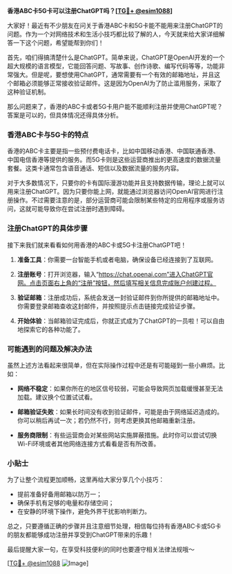 **香港ABC卡5G卡可以注册ChatGPT吗？[[TG💪+ @esim1088](https://t.me/s/esim1088)]**

大家好！最近有不少朋友在问关于香港ABC卡和5G卡能不能用来注册ChatGPT的问题。作为一个对网络技术和生活小技巧都比较了解的人，今天就来给大家详细解答一下这个问题，希望能帮到你们！

首先，咱们得搞清楚什么是ChatGPT。简单来说，ChatGPT是OpenAI开发的一个超大规模的语言模型，它能回答问题、写故事、创作诗歌、编写代码等等，功能非常强大。但是呢，要想使用ChatGPT，通常需要有一个有效的邮箱地址，并且这个邮箱必须能够正常接收验证邮件。这是因为OpenAI为了防止滥用服务，采取了这种验证机制。

那么问题来了，香港的ABC卡或者5G卡用户能不能顺利注册并使用ChatGPT呢？答案是可以的，但具体情况还得具体分析。

### 香港ABC卡与5G卡的特点

香港的ABC卡主要是指一些预付费电话卡，比如中国移动香港、中国联通香港、中国电信香港等提供的服务。而5G卡则是这些运营商推出的更高速度的数据流量套餐。这类卡通常包含语音通话、短信以及数据流量的服务内容。

对于大多数情况下，只要你的卡有国际漫游功能并且支持数据传输，理论上就可以用来注册ChatGPT。因为只要你能上网，就能通过浏览器访问OpenAI官网进行注册操作。不过需要注意的是，部分运营商可能会限制某些特定的应用程序或服务访问，这就可能导致你在尝试注册时遇到障碍。

### 注册ChatGPT的具体步骤

接下来我们就来看看如何用香港的ABC卡或5G卡注册ChatGPT吧！

1. **准备工具**：你需要一台智能手机或者电脑，确保设备已经连接到了互联网。
   
2. **注册账号**：打开浏览器，输入“https://chat.openai.com”进入ChatGPT官网。点击页面右上角的“注册”按钮，然后填写相关信息完成账户创建过程。

3. **验证邮箱**：注册成功后，系统会发送一封验证邮件到你所提供的邮箱地址中。你需要登录邮箱查收这封邮件，并按照提示点击链接完成验证步骤。

4. **开始体验**：当邮箱验证完成后，你就正式成为了ChatGPT的一员啦！可以自由地探索它的各种功能了。

### 可能遇到的问题及解决办法

虽然上述方法看起来很简单，但在实际操作过程中还是有可能碰到一些小麻烦。比如：

- **网络不稳定**：如果你所在的地区信号较弱，可能会导致网页加载缓慢甚至无法加载。建议换个位置试试看。
  
- **邮箱验证失败**：如果长时间没有收到验证邮件，可能是由于网络延迟造成的。你可以稍后再试一次；若仍然不行，则考虑更换其他邮箱重新注册。

- **服务商限制**：有些运营商会对某些网站实施屏蔽措施。此时你可以尝试切换Wi-Fi环境或者其他网络连接方式看看是否有所改善。

### 小贴士

为了让整个流程更加顺畅，这里再给大家分享几个小技巧：

- 提前准备好备用邮箱以防万一；
- 确保手机有足够的电量和存储空间；
- 在安静的环境下操作，避免外界干扰影响判断力。

总之，只要遵循正确的步骤并且注意细节处理，相信每位持有香港ABC卡或5G卡的朋友都能够成功注册并享受到ChatGPT带来的乐趣！

最后提醒大家一句，在享受科技便利的同时也要遵守相关法律法规哦～ 

[[TG💪+ @esim1088](https://t.me/s/esim1088) ![Image](https://i.postimg.cc/4NQfJmqS/Snipaste-2025-05-13-00-14-12.png)]